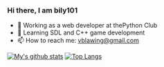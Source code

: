 ### Hi there, I am bily101

- 🔭 Working as a web developer at thePython Club 
- 🌱 Learning SDL and C++ game development
- 📫 How to reach me: vblawing@gmail.com

[![My's github stats](https://github-readme-stats.vercel.app/api?username=bily-101&theme=github_dark&&hide_border=true)](https://github.com/bily-101)
[![Top Langs](https://github-readme-stats.vercel.app/api/top-langs/?username=bily-101&theme=github_dark&&hide_border=true)](https://github.com/bily-101)
